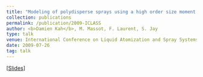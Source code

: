 ```yaml
---
title: "Modeling of polydisperse sprays using a high order size moment method for the numerical simulation of advection and evaporation"
collection: publications
permalink: /publication/2009-ICLASS
author: <b>Damien Kah</b>, M. Massot, F. Laurent, S. Jay
type: talk
venue: International Conference on Liquid Atomization and Spray Systems 
date: 2009-07-26
tag: talk
---
```


[[Slides](/files/pres_iclass3.pdf)]
<br>
<br>


